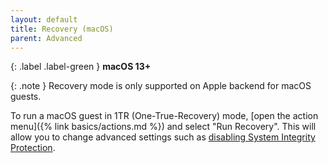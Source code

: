 ```yaml
---
layout: default
title: Recovery (macOS)
parent: Advanced
---
```

{: .label .label-green }
**macOS 13+**

{: .note }
Recovery mode is only supported on Apple backend for macOS guests.

To run a macOS guest in 1TR (One-True-Recovery) mode, [open the action menu]({% link basics/actions.md %}) and select "Run Recovery". This will allow you to change advanced settings such as [disabling System Integrity Protection](https://developer.apple.com/documentation/security/disabling_and_enabling_system_integrity_protection).
